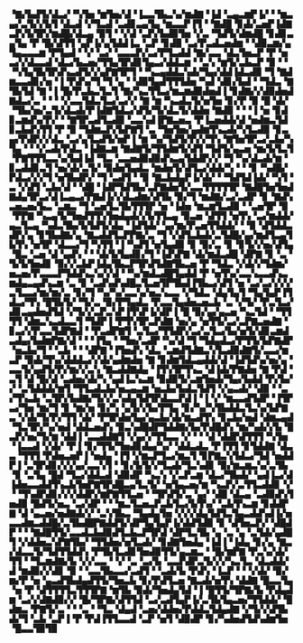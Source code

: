 ▝▇▞▙▟▜▞▟▃▞▝▚▜▅▝▆▜▅▞▟▝▐▃▃▜▙▃▚▞▆▟▇▝▐▟▝▃▄▃▆▛▐▞▝▝▆▃▄▞▃▜▞▞▙▜▝▟▃▟▝▞▜▃▟▝▃▟▊▃▄▜▄▝▆▃▃▛▐▜▝▝▇▟█▝▊▟▞▃▅▛▐▟▇▃▛▞▙▜▛▞▆▟█▞▟▃▄▝▉▜▝▝▞▟▝▃▛▞▙▟▉▜▅▝▞▃▝▜▟▜▞▟▆▟█▝▊▟▊▃▄▜▄▝▛▝█▞▟▜▜▝▄▛▐▞▄▜▟▟▐▃▝▃▛▝▊▟▉▝▃▞▛▃▟▃▅▟▆▝▝▟▉▃▆▞▄▜▄▃▃▃▆▝▛▜▄▟▝▝▞▝▃▞▝▃▃▃▛▞▃▞▛▜▃▟▟▝▇▞▃▃▝▟▃▜▅▃▛▝▛▝▅▃▞▞▟▃▃▟▝▟▃▞▙▃▅▞▜▜▄▜▛▟▊▜▄▃▞▟▟▃▆▝▝▃▚▝▆▜▞▃▙▃▛▝▉▝▝▝▚▜▄▜▙▜▛▟▚▃▟▜▞▞▄▛▇▜▛▜▝▝▚▃▄▟▟▃▚▟▞▜▄▞▟▟▐▟▃▟▉▝▜▝▇▟▆▃▃▟▊▞▅▝▐▝▛▟▚▞▜▝▜▝▄▝▝▟▉▜▄▟▜▜▜▟▅▝▚▟▝▟▊▞▙▟▝▝▜▟▃▝▇▜▙▜▟▝▇▝▐▝█▞▛▃▙▃▜▃▜▝▇▞▚▃▜▜▃▞▆▃▆▟▉▟▅▟▐▝▊▟▇▞▞▟▉▟▅▟▇▟▃▞▃▝▝▝▝▞▃▃▜▟▃▜▃▞▃▞▞▝▇▝▆▝▚▃▟▃▜▞▅▜▅▝▊▞▛▝▉▝█▝▟▞▝▜▙▞▅▞▃▜▞▟▃▟▞▛▐▟▇▜▟▃▞▟▜▞▜▞▟▃▜▞▟▟▅▝▇▟▉▝▝▝▐▝▅▝▊▟▊▃▆▟▚▞▛▞▝▝▇▜▛▃▟▜▃▟▉▝▃▃▚▟▐▛▇▃▅▃▝▛▐▃▅▟▟▞▟▝▅▟▆▃▜▟▊▃▙▟▚▜▜▝▛▝▉▝▜▟▆▃▛▞▙▛▇▜▝▃▝▜▅▜▅▞▄▟▆▜▚▃▟▞▚▜▃▟▉▝▊▃▄▞▛▟▛▞▞▟▃▝▃▞▄▜▃▟▜▞▅▛▐▝▆▝▚▞▜▟▜▞▛▞▞▜▚▝▇▜▅▜▛▃▞▃▙▞▚▜▄▝▝▝▞▃▟▞▛▟▃▝▐▟▇▃▆▝▇▟▇▜▞▜▜▟▆▜▞▟▜▝▜▟▜▞▄▃▅▝▆▞▙▜▃▜▝▛▇▜▜▜▃▃▚▞▙▟▐▟▝▜▃▝▃▃▅▟▉▟▉▟▚▃▄▜▟▟▛▞▞▝▜▝▚▞▟▃▟▞▆▝▊▃▟▟▊▃▜▝▅▞▟▞▃▜▞▝▉▟▅▜▄▟▃▝▆▟▅▜▞▟▜▃▞▟▟▞▚▝▝▝▊▝▚▟█▞▛▟▃▞▞▞▜▝▅▜▙▟▛▞▝▜▝▃▟▜▝▝▉▝▇▃▙▟▄▛▐▞▟▞▝▝▜▟▜▟▐▟▞▝▚▜▝▃▝▞▟▜▝▃▙▞▟▝▝▟█▝▐▟▛▜▟▜▙▞▃▛▇▟▅▜▞▃▃▜▜▜▜▜▛▝▇▟█▜▅▜▅▟▇▟▄▜▛▃▞▟▐▃▄▃▞▛▇▟▐▞▞▟▃▟▆▞▟▜▙▝▉▞▜▝▆▟▇▞▃▞▃▟▛▝▊▝▇▟▚▃▅▃▅▞▙▃▝▃▆▃▝▜▝▃▅▜▃▜▙▜▜▜▛▝▅▝▐▟▅▝▆▃▆▜▃▟▉▝▝▃▅▜▛▝▉▝▛▛▇▝▚▃▄▜▞▜▅▟▜▜▚▜▅▟▄▟▞▞▙▜▜▃▄▝▉▃▅▝▟▜▜▝▅▜▚▝▃▞▆▟▟▞▄▃▜▃▄▝▚▟▃▜▙▞▙▜▟▜▞▟▄▝▐▟▜▟▞▝▄▞▆▞▛▃▅▜▜▟▟▞▝▝▉▝▟▜▟▟▃▟▛▞▄▝▊▜▙▟▇▞▄▝▇▃▟▟▜▃▛▛▇▞▃▝▜▝▞▟▜▃▙▟▞▃▜▟█▞▄▞▆▟▜▃▄▜▙▜▚▝▅▜▛▝▟▃▃▞▜▝▚▜▜▝▐▝▚▟▜▝▅▜▄▟▉▝▊▝▉▞▃▝▊▝▊▜▞▞▅▞▟▜▄▝█▃▝▃▅▝▟▝▄▟▚▝▝▝▟▞▙▜▄▟▊▞▜▝▐▟▚▛▇▝▟▞▆▟▃▟█▝▟▛▇▝▊▝▃▝▜▞▙▜▅▟▊▝▉▞▞▃▙▛▐▟▄▜▙▃▛▜▛▟▜▟▇▜▙▃▅▝▛▝▜▟▃▝▞▟▞▞▜▟▆▞▅▃▅▞▛▃▃▃▛▜▟▟▚▃▚▞▞▟▝▝▚▞▆▟▃▟█▜▄▟▟▝▛▝▅▜▚▞▃▃▚▃▃▟▚▃▆▟▄▃▄▟▚▃▆▝▃▝▊▝▃▟▚▟▚▟█▃▜▃▅▜▛▜▙▟▐▜▙▃▞▟▜▝▅▝▃▞▃▞▞▞▞▃▜▃▃▞▆▞▆▞▃▝▊▞▜▝▚▞▚▞▃▃▚▞▅▃▚▃▃▝▞▜▟▃▝▟▄▜▄▜▝▜▄▜▄▛▐▜▟▃▞▜▚▝█▜▙▜▞▝▜▞▃▝▉▞▛▜▄▟▃▝▛▃▃▜▄▟▅▃▅▃▙▝▃▝▞▜▞▝▛▃▜▃▞▟▊▃▄▟▅▟▜▟▝▞▜▞▞▃▛▃▚▛▐▜▚▛▐▞▟▛▐▝█▝▉▞▄▞▄▃▅▝▚▃▜▟▝▝▜▜▜▜▝▟▆▃▚▃▟▃▃▜▝▜▟▛▐▝▛▜▚▜▛▃▛▟▇▝▅▞▄▝▅▜▜▞▃▞▃▛▇▃▅▟▇▝▊▃▞▞▛▃▃▜▟▛▇▟▝▝▛▃▟▛▇▜▝▃▜▃▞▜▜▟▛▞▃▞▃▜▃▞▙▞▅▜▞▟▊▃▆▟▃▟▄▞▙▟▆▛▇▞▟▝▝▝▐▜▄▝▝▜▅▞▃▟▛▝▚▞▟▝▜▝▜▟▄▟▃▞▛▜▜▞▙▛▇▟▛▝▅▃▙▞▜▝▝▃▙▝▝▝▟▛▇▝▐▜▅▟▚▝▟▃▝▃▆▟▜▟▇▃▚▜▃▟▉▟▇▜▞▃▃▞▆▃▛▝▉▟▞▜▚▞▟▟▟▃▞▞▟▞▄▟▆▟▅▝▇▝▊▟▆▜▟▃▄▟▟▞▟▝▐▟▜▟▚▞▅▞▄▝▃▃▜▞▄▟▜▞▛▞▆▞▞▃▚▝▇▃▟▟▇▟▄▝▐▜▚▜▛▜▚▃▝▟▐▟▞▛▇▟▅▝▇▝▛▟▝▃▜▝▟▝█▞▟▝▃▟▅▞▟▞▚▝▄▟▐▃▚▃▆▝▉▟▉▜▞▃▆▜▅▟▞▜▄▞▙▟▟▝▛▞▙▞▞▝▃▜▟▟▟▞▆▜▝▜▜▃▟▃▙▞▅▃▄▃▆▝▅▃▙▞▙▟▃▜▟▜▝▞▄▃▟▞▝▟▉▝▝▃▞▜▚▃▙▝▃▜▛▞▙▟▇▞▜▞▞▃▚▟▄▜▟▜▛▟▃▃▛▟▐▝▐▝▞▝▆▃▃▟▜▟▛▝▐▜▛▃▞▜▅▝▆▞▜▝▊▝▆▞▅▝▊▞▚▝▄▜▞▞▙▞▛▜▄▝▊▞▚▞▚▜▙▟▟▃▜▃▚▞▙▛▇▃▝▞▟▞▜▞▛▞▜▜▝▟▞▝▛▜▛▟▅▜▄▞▄▃▙▞▟▞▆▃▟▜▚▝▊▃▙▞▅▟▝▟▆▃▄▟▝▜▃▜▛▞▚▞▅▟▝▟▟▃▅▟▚▝▉▃▚▟█▟▛▜▟▟▇▞▙▞▛▟█▟▚▝▆▞▚▟▞▞▙▝█▃▛▞▅▞▜▞▆▝▟▟▐▝▃▃▟▟▇▜▝▞▄▞▞▜▜▃▃▝▞▝▝▝▟▝▟▟▛▟▜▜▜▝▚▜▅▝▐▃▃▟▝▞▟▞▝▛▐▝▊▞▜▜▞▜▅▟▊▟▄▞▚▞▝▟▟▃▟▃▝▛▐▜▜▝▊▜▟▟▇▝▟▃▃▝▜▜▜▝▛▟▅▃▅▛▐▝▅▟▄▝▐▜▝▞▆▃▛▜▃▞▆▃▜▝▊▛▇▃▚▜▟▃▞▜▟▝▅▟▟▛▐▝▃▜▛▟▊▞▞▞▄▞▃▃▚▜▝▝▊▞▙▜▞▞▜▃▟▞▜▃▚▟▊▝▉▞▆▃▆▃▚▞▃▜▙▝▊▝▃▜▄▝█▟▝▜▃▞▟▟▃▟▝▟▉▟▛▝▚▃▚▝▞▃▛▃▆▝▟▃▞▜▙▟▞▝▄▟▐▃▞▟▐▟▅▃▃▟▟▜▚▃▙▜▅▛▇▜▛▟█▃▄▜▃▜▞▝▅▜▄▃▅▞▆▝▚▃▛▞▃▜▜▃▟▟▊▝▞▝▝▜▚▟▛▟▊▞▞▞▟▟▛▞▆▛▇▜▜▃▅▝▝▜▛▟▜▞▃▝▄▞▝▟█▝▟▃▄▝▃▟▉▟▚▜▅▟▉▝█▟▜▞▅▃▝▃▞▟▛▝▝▝▆▃▜▃▅▃▛▃▙▜▃▞▙▜▚▞▝▃▙▜▚▃▆▝▊▟▟▛▇▝▟▝▄▃▅▞▅▟▇▟▞▞▝▃▚▜▙▃▝▜▄▟▄▜▅▝▞▞▞▟▄▜▟▜▃▜▄▃▟▟▚▟▐▞▅▃▃▟▆▃▟▟█▞▃▜▙▟█▛▇▟▟▜▞▟▛▜▄▜▄▛▐▞▟▟▜▟▉▝▊▝▟▜▅▃▛▞▝▟█▟▛▝▝▝▇▟█▜▜▞▃▃▟▃▙▟▉▟▜▃▙▃▛▜▛▟▝▟▛▜▃▜▙▝▄▝▃▝▄▝▃▜▟▞▄▟█▜▝▞▟▟▅▃▚▛▇▜▙▞▝▜▜▟▅▞▅▜▃▟▞▝▊▟▇▜▅▟▄▝▐▟▐▝▐▟▄▝▊▞▄▝▇▃▞▟▃▃▜▞▜▟▜▜▟▟▚▝▛▜▙▜▃▟▊▜▅▟▉▜▜▞▄▃▆▃▝▝█▞▆▛▇▝▛▃▚▞▟▞▜▜▝▝▜▃▆▟▇▞▙▝▞▞▃▃▝▝▞▝▃▝▃▞▙▝▃▃▛▟▛▃▜▞▞▞▚▃▜▃▝▟▃▟▟▞▟▝▆▟▉▞▞▟▊▝▉▝▝▃▃▜▙▃▃▞▃▟▜▝▝▃▟▞▙▝▛▟▚▝▐▃▛▝▝▝▞▟▞▝▉▞▆▞▛▝▅▝▄▃▟▜▙▟▄▟▜▜▞▜▅▃▙▝▊▞▛▟▜▃▅▝▇▃▟▞▅▜▚▝▟▟▇▝█▃▃▜▄▝▅▝▛▝▟▜▜▜▜▃▜▜▜▛▇▝▆▜▙▝▉▟▞▜▅▟▄▜▟▝▐▝█▜▜▞▜▛▇▞▙▝▛▟▄▟▆▝▃▞▞▟▇▟▉▞▞▝█▞▜▛▇▞▟▜▜▟▝▃▞▃▟▜▄▛▐▞▃▜▙▜▄▃▅▞▜▜▟▟▞▝█▟▆▃▝▛▇▜▞▃▝▝▝▃▝▝▜▃▝▟▄▟▝▃▅▞▟▟▅▞▛▟▟▃▜▟▄▟▇▝▞▜▞▞▟▜▙▟▞▜▝▃▙▝▃▛▐▝▛▝▛▟▐▜▜▃▃▟▝▃▛▝▅▜▝▟▉▟▛▝▊▞▚▟▅▟▜▟▚▟▆▜▅▝█▃▃▜▉▜▉
